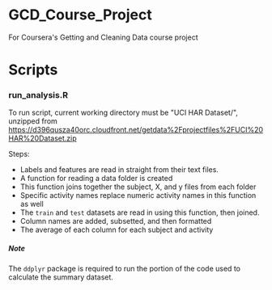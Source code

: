GCD_Course_Project
==================

For Coursera's Getting and Cleaning Data course project

<h1>Scripts</h1>
<h3>run_analysis.R</h3>

To run script, current working directory must be "UCI HAR Dataset/", unzipped from https://d396qusza40orc.cloudfront.net/getdata%2Fprojectfiles%2FUCI%20HAR%20Dataset.zip

Steps:
- Labels and features are read in straight from their text files.
- A function for reading a data folder is created
- This function joins together the subject, X, and y files from each folder
- Specific activity names replace numeric activity names in this function as well
- The <code>train</code> and <code>test</code> datasets are read in using this function, then joined.
- Column names are added, subsetted, and then formatted
- The average of each column for each subject and activity

<h5>Note</h5>
The <code>ddplyr</code> package is required to run the portion of the code used to calculate the summary dataset.
